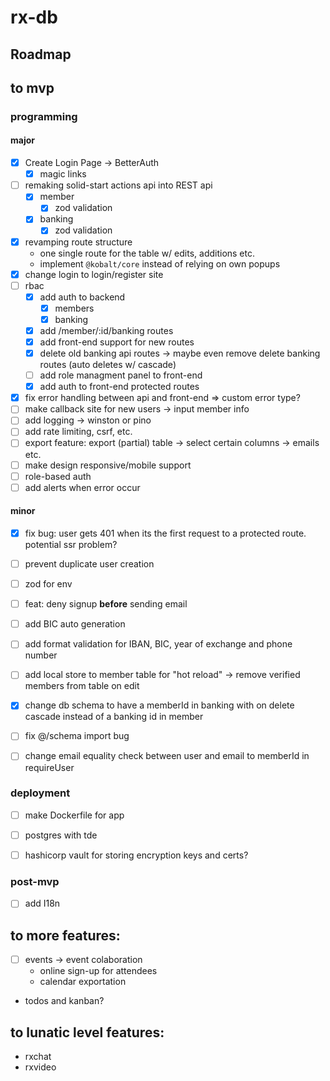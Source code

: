 # rx-db

## Roadmap

## to mvp
### programming 
#### major 
- [x] Create Login Page 
    -> BetterAuth
    - [x] magic links
- [ ] remaking solid-start actions api into REST api 
    - [x] member
        - [x] zod validation
    - [x] banking
        - [x] zod validation 
- [x] revamping route structure
    - one single route for the table w/ edits, additions etc.
    - implement `@kobalt/core` instead of relying on own popups 
- [x] change login to login/register site
- [ ] rbac
    - [x] add auth to backend
        - [x] members
        - [x] banking
    - [x] add /member/:id/banking routes
    - [x] add front-end support for new routes
    - [x] delete old banking api routes -> maybe even remove delete banking routes (auto deletes w/ cascade)
    - [ ] add role managment panel to front-end
    - [x] add auth to front-end protected routes
- [x] fix error handling between api and front-end => custom error type?
- [ ] make callback site for new users -> input member info
- [ ] add logging  -> winston or pino
- [ ] add rate limiting, csrf, etc.
- [ ] export feature: export (partial) table -> select certain columns -> emails etc.
- [ ] make design responsive/mobile support
- [ ] role-based auth
- [ ] add alerts when error occur

#### minor
- [x] fix bug: user gets 401 when its the first request to a protected route. potential ssr problem?
- [ ] prevent duplicate user creation
- [ ] zod for env
- [ ] feat: deny signup __before__ sending email
- [ ] add BIC auto generation
- [ ] add format validation for IBAN, BIC, year of exchange and phone number
- [ ] add local store to member table for "hot reload" -> remove verified members from table on edit
- [x] change db schema to have a memberId in banking with on delete cascade instead of a banking id in member
- [ ] fix @/schema import bug
- [ ] change email equality check between user and email to memberId in requireUser


### deployment
- [ ] make Dockerfile for app
- [ ] postgres with tde
- [ ] hashicorp vault for storing encryption keys and certs? 


### post-mvp
- [ ] add I18n


## to more features: 
- [ ] events -> event colaboration
    - online sign-up for attendees
    - calendar exportation
- todos and kanban?

## to lunatic level features:
- rxchat
- rxvideo
